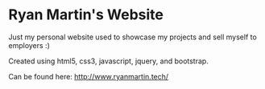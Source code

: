# Ryan Martin's Website

Just my personal website used to showcase my projects and sell myself to employers :)

Created using html5, css3, javascript, jquery, and bootstrap.

Can be found here: 
http://www.ryanmartin.tech/
